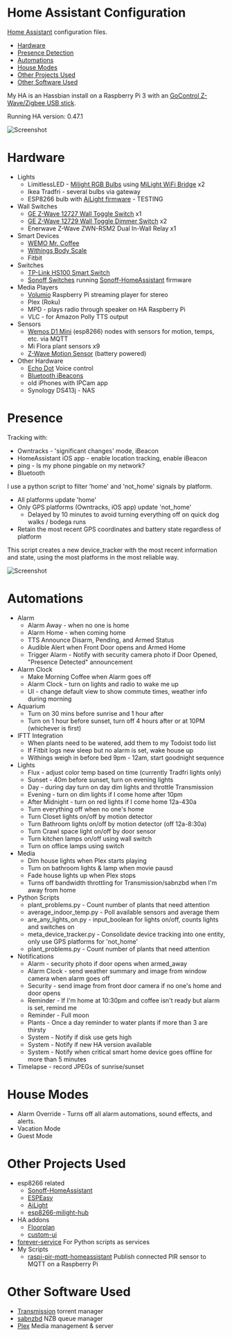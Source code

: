 # Home Assistant Configuration
[Home Assistant](http://homeassistant.io) configuration files.

* [Hardware](#Hardware)
* [Presence Detection](#Presence_Detection)
* [Automations](#Automations)
* [House Modes](#House_Modes)
* [Other Projects Used](#Other_Projects_Used)
* [Other Software Used](#Other_Software_Used)

My HA is an Hassbian install on a Raspberry Pi 3 with an [GoControl Z-Wave/Zigbee USB stick](http://amzn.to/2u8XVGm).

Running HA version: 0.47.1

![Screenshot](https://github.com/oakbrad/brad-homeassistant-config/blob/master/screenshots/ha-1-homepage.png)

# Hardware
* Lights
  * LimitlessLED - [Milight RGB Bulbs](http://amzn.to/2slpT2W) using [MiLight WiFi Bridge](http://amzn.to/2roEQ59) x2
  * Ikea Tradfri - several bulbs via gateway
  * ESP8266 bulb with [AiLight firmware](https://github.com/stelgenhof/AiLight) - TESTING
* Wall Switches
  * [GE Z-Wave 12727 Wall Toggle Switch](http://amzn.to/2rnVCBs) x1
  * [GE Z-Wave 12729 Wall Toggle Dimmer Switch](http://amzn.to/2spiWil) x2
  * Enerwave Z-Wave ZWN-RSM2 Dual In-Wall Relay x1
* Smart Devices
  * [WEMO Mr. Coffee](http://amzn.to/2sysDuG)
  * [Withings Body Scale](http://amzn.to/2spNwIQ)
  * Fitbit
* Switches
  * [TP-Link HS100 Smart Switch](http://amzn.to/2sq1bQb)
  * [Sonoff Switches](https://www.itead.cc/sonoff-wifi-wireless-switch.html) running [Sonoff-HomeAssistant](https://github.com/KmanOz/Sonoff-HomeAssistant) firmware
* Media Players
  * [Volumio](https://volumio.org/) Raspberry Pi streaming player for stereo
  * Plex (Roku)
  * MPD - plays radio through speaker on HA Raspberry Pi
  * VLC - for Amazon Polly TTS output
* Sensors
  * [Wemos D1 Mini](http://amzn.to/2sydVU8) (esp8266) nodes with sensors for motion, temps, etc. via MQTT
  * Mi Flora plant sensors x9
  * [Z-Wave Motion Sensor](http://amzn.to/2symNta) (battery powered)
* Other Hardware
  * [Echo Dot](http://amzn.to/2ubdoVC) Voice control
  * [Bluetooth iBeacons](http://amzn.to/2slTOIF)
  * old iPhones with IPCam app
  * Synology DS413j - NAS
# Presence
Tracking with:
* Owntracks - 'significant changes' mode, iBeacon
* HomeAssistant iOS app - enable location tracking, enable iBeacon
* ping - Is my phone pingable on my network?
* Bluetooth

I use a python script to filter 'home' and 'not_home' signals by platform.
* All platforms update 'home'
* Only GPS platforms (Owntracks, iOS app) update 'not_home'
  * Delayed by 10 minutes to avoid turning everything off on quick dog walks / bodega runs
* Retain the most recent GPS coordinates and battery state regardless of platform

This script creates a new device_tracker with the most recent information and state, using the most platforms in the most reliable way.

![Screenshot](https://github.com/oakbrad/brad-homeassistant-config/blob/master/screenshots/device-tracker.png)

# Automations
* Alarm
  * Alarm Away - when no one is home
  * Alarm Home - when coming home
  * TTS Announce Disarm, Pending, and Armed Status
  * Audible Alert when Front Door opens and Armed Home
  * Trigger Alarm - Notify with security camera photo if Door Opened, "Presence Detected" announcement
* Alarm Clock
  * Make Morning Coffee when Alarm goes off
  * Alarm Clock - turn on lights and radio to wake me up
  * UI - change default view to show commute times, weather info during morning
* Aquarium
  * Turn on 30 mins before sunrise and 1 hour after
  * Turn on 1 hour before sunset, turn off 4 hours after or at 10PM (whichever is first)
* IFTT Integration
  * When plants need to be watered, add them to my Todoist todo list
  * If Fitbit logs new sleep but no alarm is set, wake house up
  * Withings weigh in before bed 9pm - 12am, start goodnight sequence
* Lights
  * Flux - adjust color temp based on time (currently Tradfri lights only)
  * Sunset - 40m before sunset, turn on evening lights
  * Day - during day turn on day dim lights and throttle Transmission
  * Evening - turn on dim lights if I come home after 10pm
  * After Midnight - turn on red lights if I come home 12a-430a
  * Turn everything off when no one's home
  * Turn Closet lights on/off by motion detector
  * Turn Bathroom lights on/off by motion detector (off 12a-8:30a)
  * Turn Crawl space light on/off by door sensor
  * Turn kitchen lamps on/off using wall switch
  * Turn on office lamps using switch
* Media
  * Dim house lights when Plex starts playing
  * Turn on bathroom lights & lamp when movie pausd
  * Fade house lights up when Plex stops
  * Turns off bandwidth throttling for Transmission/sabnzbd when I'm away from home
* Python Scripts
  * plant_problems.py - Count number of plants that need attention
  * average_indoor_temp.py - Poll available sensors and average them
  * are_any_lights_on.py - input_boolean for lights on/off, counts lights and switches on
  * meta_device_tracker.py - Consolidate device tracking into one entity, only use GPS platforms for 'not_home'
  * plant_problems.py - Count number of plants that need attention
* Notifications
  * Alarm - security photo if door opens when armed_away
  * Alarm Clock - send weather summary and image from window camera when alarm goes off
  * Security - send image from front door camera if no one's home and door opens
  * Reminder - If I'm home at 10:30pm and coffee isn't ready but alarm is set, remind me
  * Reminder - Full moon 
  * Plants - Once a day reminder to water plants if more than 3 are thirsty
  * System - Notify if disk use gets high
  * System - Notify if new HA version available
  * System - Notify when critical smart home device goes offline for more than 5 minutes
* Timelapse - record JPEGs of sunrise/sunset

# House Modes
* Alarm Override - Turns off all alarm automations, sound effects, and alerts.
* Vacation Mode
* Guest Mode
 
# Other Projects Used
* esp8266 related
  * [Sonoff-HomeAssistant](https://github.com/KmanOz/Sonoff-HomeAssistant)
  * [ESPEasy](https://github.com/letscontrolit/ESPEasy)
  * [AiLight](https://github.com/stelgenhof/AiLight)
  * [esp8266-milight-hub](https://github.com/sidoh/esp8266_milight_hub)
* HA addons
  * [Floorplan](https://github.com/pkozul/ha-floorplan)
  * [custom-ui](https://github.com/andrey-git/home-assistant-custom-ui)
* [forever-service](https://github.com/zapty/forever-service) For Python scripts as services
* My Scripts
  * [raspi-pir-mqtt-homeassistant](https://github.com/oakbrad/raspi-pir-mqtt-homeassistant) Publish connected PIR sensor to MQTT on a Raspberry Pi 

# Other Software Used
* [Transmission](http://transmissionbt.com) torrent manager
* [sabnzbd](http://sabnzbd.org) NZB queue manager
* [Plex](http://plex.tv) Media management & server


